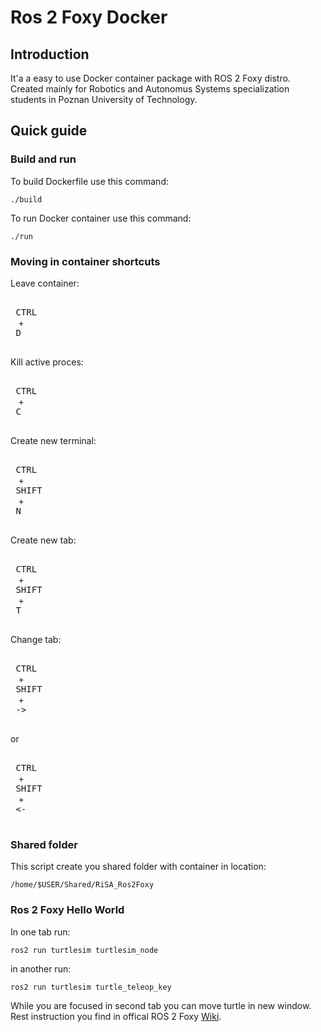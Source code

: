 # Ros 2 Foxy Docker

## Introduction

It'a a easy to use Docker container package with ROS 2 Foxy distro.
Created mainly for Robotics and Autonomus Systems specialization
students in Poznan University of Technology.

## Quick guide

### Build and run

To build Dockerfile use this command:

```
./build
```

To run Docker container use this command:
```
./run
```

### Moving in container shortcuts

Leave container:

<kbd> <br> CTRL <br> </kbd> + <kbd> <br> D <br> </kbd>

Kill active proces:

<kbd> <br> CTRL <br> </kbd> + <kbd> <br> C <br> </kbd>

Create new terminal:

<kbd> <br> CTRL <br> </kbd> + <kbd> <br> SHIFT <br> </kbd> + <kbd> <br> N <br> </kbd>

Create new tab:

<kbd> <br> CTRL <br> </kbd> + <kbd> <br> SHIFT <br> </kbd> + <kbd> <br> T <br> </kbd>

Change tab:

<kbd> <br> CTRL <br> </kbd> + <kbd> <br> SHIFT <br> </kbd> + <kbd> <br> -> <br> </kbd>

or

<kbd> <br> CTRL <br> </kbd> + <kbd> <br> SHIFT <br> </kbd> + <kbd> <br> <- <br> </kbd>


### Shared folder

This script create you shared folder with container in location:

```
/home/$USER/Shared/RiSA_Ros2Foxy
```

### Ros 2 Foxy Hello World

In one tab run:

```
ros2 run turtlesim turtlesim_node
```

in another run:

```
ros2 run turtlesim turtle_teleop_key
```

While you are focused in second tab you can move turtle in new window. <br>
Rest instruction you find in offical ROS 2 Foxy [Wiki](https://docs.ros.org/en/foxy/index.html).
